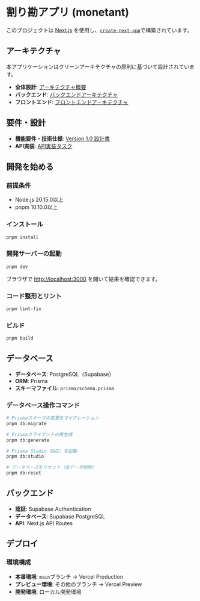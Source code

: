 # 割り勘アプリ (monetant)

このプロジェクトは [Next.js](https://nextjs.org) を使用し、[`create-next-app`](https://nextjs.org/docs/app/api-reference/cli/create-next-app)で構築されています。

## アーキテクチャ

本アプリケーションはクリーンアーキテクチャの原則に基づいて設計されています。

- **全体設計**: [アーキテクチャ概要](./docs/architecture/architecture.md)
- **バックエンド**: [バックエンドアーキテクチャ](./docs/architecture/backend-architecture.md) 
- **フロントエンド**: [フロントエンドアーキテクチャ](./docs/architecture/frontend-architecture.md)

## 要件・設計

- **機能要件・技術仕様**: [Version 1.0 設計書](./docs/designdoc/ver1-0.md)
- **API実装**: [API実装タスク](./docs/tasks/impl-progress)

## 開発を始める

### 前提条件

- Node.js 20.15.0以上
- pnpm 10.10.0以上

### インストール

```bash
pnpm install
```

### 開発サーバーの起動

```bash
pnpm dev
```

ブラウザで [http://localhost:3000](http://localhost:3000) を開いて結果を確認できます。

### コード整形とリント

```bash
pnpm lint-fix
```

### ビルド

```bash
pnpm build
```

## データベース

- **データベース**: PostgreSQL（Supabase）
- **ORM**: Prisma
- **スキーマファイル**: `prisma/schema.prisma`

### データベース操作コマンド

```bash
# Prismaスキーマの変更をマイグレーション
pnpm db:migrate

# Prismaクライアントの再生成
pnpm db:generate

# Prisma Studio（GUI）を起動
pnpm db:studio

# データベースをリセット（全データ削除）
pnpm db:reset
```

## バックエンド

- **認証**: Supabase Authentication
- **データベース**: Supabase PostgreSQL
- **API**: Next.js API Routes

## デプロイ

### 環境構成

- **本番環境**: `main`ブランチ → Vercel Production
- **プレビュー環境**: その他のブランチ → Vercel Preview
- **開発環境**: ローカル開発環境

